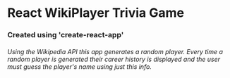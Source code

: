 # React WikiPlayer Trivia Game
### Created using 'create-react-app'
###### Using the Wikipedia API this app generates a random player. Every time a random player is generated their career history is displayed and the user must guess the player's name using just this info. 
